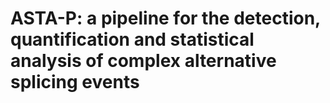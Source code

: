 # ASTA-P: a pipeline for the detection, quantification and statistical analysis of complex alternative splicing events
